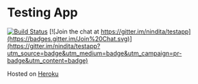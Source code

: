 # Testing App
[![Build Status](https://travis-ci.org/nindita/testapp.svg)](https://travis-ci.org/nindita/testapp)
[![Join the chat at https://gitter.im/nindita/testapp](https://badges.gitter.im/Join%20Chat.svg)](https://gitter.im/nindita/testapp?utm_source=badge&utm_medium=badge&utm_campaign=pr-badge&utm_content=badge)

Hosted on [Heroku](https://fathomless-sea-4417.herokuapp.com/)
